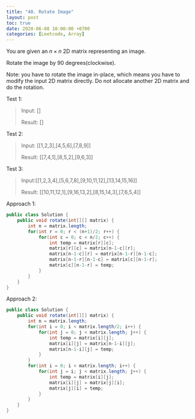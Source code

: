 ```yaml
---
title: "48. Rotate Image"
layout: post
toc: true
date: 2020-06-08 10:00:00 +0700
categories: [Leetcode, Array]
---
```




You are given an $n\times n$ 2D matrix representing an image.

Rotate the image by 90 degrees(clockwise).

Note: you have to rotate the image in-place, which means you have to modify the input 2D matrix directly. Do not allocate another 2D matrix and do the rotation.



Test 1:

> Input: []
>
> Result: []



Test 2:

> Input: [[1,2,3],[4,5,6],[7,8,9]]
>
> Result: [[7,4,1],[8,5,2],[9,6,3]]



Test 3:

> Input:[[1,2,3,4],[5,6,7,8],[9,10,11,12],[13,14,15,16]]
>
> Result: [[10,11,12,1],[9,16,13,2],[8,15,14,3],[7,6,5,4]]



Approach 1:

```java
public class Solution {
    public void rotate(int[][] matrix) {
        int n = matrix.length;
        for(int r = 0; r < (n+1)/2; r++) {
            for(int c = 0; c < n/2; c++) {
                int temp = matrix[r][c];
                matrix[r][c] = matrix[n-1-c][r];
                matrix[n-1-c][r] = matrix[n-1-r][n-1-c];
                matrix[n-1-r][n-1-c] = matrix[c][n-1-r];
                matrix[c][n-1-r] = temp;
            }
        }
    }
}
```



Approach 2:

```java
public class Solution {
    public void rotate(int[][] matrix) {
        int n = matrix.length;
        for(int i = 0; i < matrix.length/2; i++) {
            for(int j = 0; j < matrix.length; j++) {
                int temp = matrix[i][j];
                matrix[i][j] = matrix[n-1-i][j];
                matrix[n-1-i][j] = temp;
            }
        }
        for(int i = 0; i < matrix.length; i++) {
            for(int j = i; j < matrix.length; j++) {
                int temp = matrix[i][j];
                matrix[i][j] = matrix[j][i];
                matrix[j][i] = temp;
            }
        }
    }
}
```


